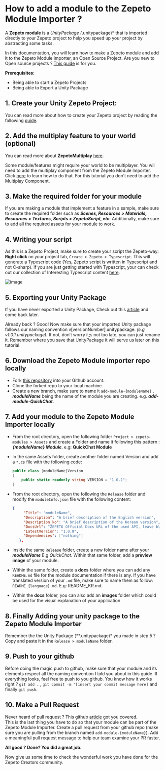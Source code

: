 # How to add a module to the Zepeto Module Importer ?

A **Zepeto module** is a *UnityPackage (*.unitypackage)* that is imported directly to your Zepeto project to help you speed up your project by abstracting some tasks.

In this documentation, you will learn how to make a Zepeto module and add it to the Zepeto Module importer, an Open Source Project. Are you new to Open source projects ? [This guide](https://opensource.guide) is for you.

**Prerequisites:**

- Being able to start a Zepeto Projects
- Being able to Export a Unity Package

## 1. **Create your Unity Zepeto Project:** 
    
You can read more about how to create your Zepeto project by reading the following [guide](https://docs.zepeto.me/studio-world/lang-ko/docs/welcome_zepeto_developers).
    
## 2. **Add the multiplay feature to your world (optional)**
You can read more about **ZepetoMultiplay** [here](https://docs.zepeto.me/studio-world/lang-ko/docs/multiplay_tutorial).

Some module/features might require your world to be multiplayer. You will need to add the multiplay component from the Zepeto Module Importer. Click [here](https://github.com/JasperGame/zepeto-modules) to learn how to do that. For this tutorial you don't need to add the Multiplay Component.

## 3. **Make the required folder for your module**
    
If you are making a module that implement a feature in a sample, make sure to create the required folder such as ***Scenes, Resources > Materials, Resources > Textures, Scripts > ZepetoScript, etc***. Additionally, make sure to add all the required assets for your module to work.
    
## 4. **Writing your script**
    
As this is a Zepeto Project, make sure to create your script the Zepeto-way: **Right click** on your project tab, `Create > Zepeto > Typescript`. This will generate a Typescript code (Yes, Zepeto script is written in Typescript and not C-sharp). If you are just getting started with Typescript, your can check out our collection of Interesting Typescript content [here](https://www.typescriptlang.org/docs/). 

![image](https://user-images.githubusercontent.com/131629767/235897562-11cd3677-af54-422c-a5b2-d05570ec6c75.png)

## 5. **Exporting your Unity Package**
    
If you have never exported a Unity Package, Check out this [article](https://docs.unity3d.com/2018.1/Documentation/Manual/HOWTO-exportpackage.html) and come back later.
    
Already back ? Good! Now make sure that your imported Unity package follows our naming convention v[versionNumber].unitypackage. *(e.g v1.0.1.unitypackage).* If not, don’t worry it;s not too late, you can just rename it. Remember where you save that UnityPackage it will serve us later on this tutorial.
    
## 6. **Download the Zepeto Module importer repo locally**
- Fork [this repository](https://github.com/JasperGame/zepeto-modules) into your Github account.
- Clone the forked repo to your local machine.
- Create a new branch, make sure to name it `add-module-{moduleName}` . ***moduleName***  being the name of the module you are creating. e.g. ***add-module-QuickChat***.
    
## 7. **Add your module to the Zepeto Module Importer locally**
- From the root directory, open the following folder `Project > zepeto-modules > Assets` and create a Folder and name it following this pattern : ***{moduleName} Module***. e.g: **QuickChat Module**
- In the same Assets folder, create another folder named Version and add a `*.cs` file with the following code:

    ```csharp
    public class {moduleName}Version
    {
        public static readonly string VERSION = "1.0.1";
    }
    ```

- From the root directory, open the following the `Release` folder and modify the `moduleInfo.json` file with the following content:

    ```json
    {
         "Title": "moduleName",
         "Description": "A brief description of the English version",
         "Description_ko": "A brief description of the Korean version",
         "DocsUrl": "ZEPETO Official Docs URL of the used API, leave blank if not present",
         "LatestVersion": "1.0.0",
         "Dependencies": ["nothing"]
       },
    ```

- Inside the same `Release` folder, create a new folder name after your ***moduleName*** E.g *QuickChat.* Within that same folder, add a **preview image** of your module.
- Within the same folder, create a **docs** folder where you can add any `README.md` file for the module documentation if there is any. If you have translated version of your `.md` file, make sure to name them as follow: `README_{language}.md`. E.g: README_KR.md.
- Within the **docs** folder, you can also add an **images** folder which could be used for the visual explanation of your application.

## 8. **Finally Adding your unity package to the Zepeto Module Importer**
   
Remember the the Unity Package (**.unitypackage)* you made in step 5 ? Copy and paste it in the `Release > moduleName` folder.
   
## 9. **Push to your github**
 
Before doing the magic push to github, make sure that your module and its elements respect all the naming convention I told you about in this guide. If everything looks, feel free to push to you github. You know how it works right ? `git add .` , `git commit -m "[insert your commit message here]` and finally `git push`.
   
## 10. **Make a Pull Request**
Never heard of pull request ? This github [article](https://docs.github.com/ko/pull-requests/collaborating-with-pull-requests/proposing-changes-to-your-work-with-pull-requests/creating-a-pull-request) got you covered.   
This is the last thing you have to do so that your module can be part of the Zepeto Module Importer. Create a pull request from your github repo (make sure you are pulling from the branch named `add-module-{moduleName}`). Add a meaningful pull request message to help our team examine your PR faster. 
   
**All good ? Done? You did a great job.**
   
Now give us some time to check the wonderful work you have done for the Zepeto Creators community.
